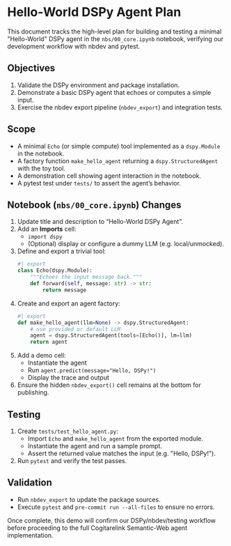 <!--
  Plan document for the Hello-World DSPy Agent demo
  Created: 2025-05-13
-->
# Hello-World DSPy Agent Plan

This document tracks the high-level plan for building and testing a minimal "Hello-World" DSPy agent
in the `nbs/00_core.ipynb` notebook, verifying our development workflow with nbdev and pytest.

## Objectives
1. Validate the DSPy environment and package installation.
2. Demonstrate a basic DSPy agent that echoes or computes a simple input.
3. Exercise the nbdev export pipeline (`nbdev_export`) and integration tests.

## Scope
- A minimal `Echo` (or simple compute) tool implemented as a `dspy.Module` in the notebook.
- A factory function `make_hello_agent` returning a `dspy.StructuredAgent` with the toy tool.
- A demonstration cell showing agent interaction in the notebook.
- A pytest test under `tests/` to assert the agent’s behavior.

## Notebook (`nbs/00_core.ipynb`) Changes
1. Update title and description to “Hello-World DSPy Agent”.
2. Add an **Imports** cell:
   - `import dspy`
   - (Optional) display or configure a dummy LLM (e.g. local/unmocked).
3. Define and export a trivial tool:
   ```python
   #| export
   class Echo(dspy.Module):
       """Echoes the input message back."""
       def forward(self, message: str) -> str:
           return message
   ```
4. Create and export an agent factory:
   ```python
   #| export
   def make_hello_agent(llm=None) -> dspy.StructuredAgent:
       # use provided or default LLM
       agent = dspy.StructuredAgent(tools=[Echo()], lm=llm)
       return agent
   ```
5. Add a demo cell:
   - Instantiate the agent
   - Run `agent.predict(message="Hello, DSPy!")`
   - Display the trace and output
6. Ensure the hidden `nbdev_export()` cell remains at the bottom for publishing.

## Testing
1. Create `tests/test_hello_agent.py`:
   - Import `Echo` and `make_hello_agent` from the exported module.
   - Instantiate the agent and run a sample prompt.
   - Assert the returned value matches the input (e.g. "Hello, DSPy!").
2. Run `pytest` and verify the test passes.

## Validation
- Run `nbdev_export` to update the package sources.
- Execute `pytest` and `pre-commit run --all-files` to ensure no errors.

Once complete, this demo will confirm our DSPy/nbdev/testing workflow before proceeding
to the full Cogitarelink Semantic-Web agent implementation.